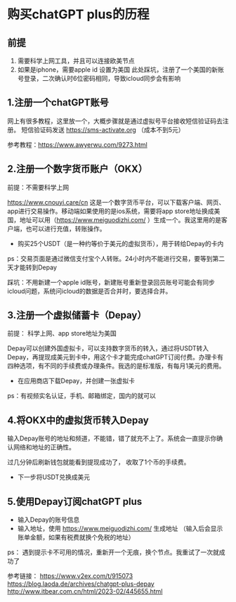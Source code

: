 # 购买chatGPT plus的历程
## 前提
1. 需要科学上网工具，并且可以连接欧美节点
2. 如果是iphone，需要apple id 设置为美国
    此处踩坑，注册了一个美国的新账号登录，二次确认时6位密码相同，导致icloud同步会有影响

## 1.注册一个chatGPT账号
网上有很多教程，这里放一个，大概步骤就是通过虚拟号平台接收短信验证码去注册。
短信验证码发送 https://sms-activate.org （成本不到5元）

参考教程：https://www.awyerwu.com/9273.html
## 2.注册一个数字货币账户（OKX）
前提：不需要科学上网

https://www.cnouyi.care/cn
这是一个数字货币平台，可以下载客户端、网页、app进行交易操作。移动端如果使用的是ios系统，需要将app store地址换成美国，地址可以用（https://www.meiguodizhi.com/ ）生成一个。我这里用的是客户端，也可以进行充值，转账操作。

- 购买25个USDT（是一种约等价于美元的虚拟货币），用于转给Depay的卡内

ps：交易页面是通过微信支付宝个人转账。24小时内不能进行交易，要等到第二天才能转到Depay

踩坑：不用新建一个apple id账号，新建账号重新登录回员账号可能会有同步icloud问题，系统问icloud的数据是否合并时，要选择合并。

## 3.注册一个虚拟储蓄卡（Depay）
前提： 科学上网、app store地址为美国

Depay可以创建外国虚拟卡，可以支持数字货币的转入，通过将USDT转入Depay，再提现成美元到卡中，用这个卡才能完成chatGPT订阅付费。办理卡有四种选项，有不同的手续费或办理条件。我选的是标准版，有每月1美元的费用。

- 在应用商店下载Depay，并创建一张虚拟卡

ps：有视频实名认证，手机、邮箱绑定，国内的就可以
## 4.将OKX中的虚拟货币转入Depay
输入Depay账号的地址和频道，不能错，错了就充不上了。系统会一直提示你确认网络和地址的正确性。

 过几分钟后刷新钱包就能看到提现成功了， 收取了1个币的手续费。
 

- 下一步将USDT兑换成美元

## 5.使用Depay订阅chatGPT plus

- 输入Depay的账号信息
- 输入地址，使用 https://www.meiguodizhi.com/ 生成地址  （输入后会显示账单金额，如果有税费就换个免税的地址）


ps： 遇到提示卡不可用的情况，重新开一个无痕，换个节点。我重试了一次就成功了

参考链接：
https://www.v2ex.com/t/915073
https://blog.laoda.de/archives/chatgpt-plus-depay
http://www.itbear.com.cn/html/2023-02/445655.html
